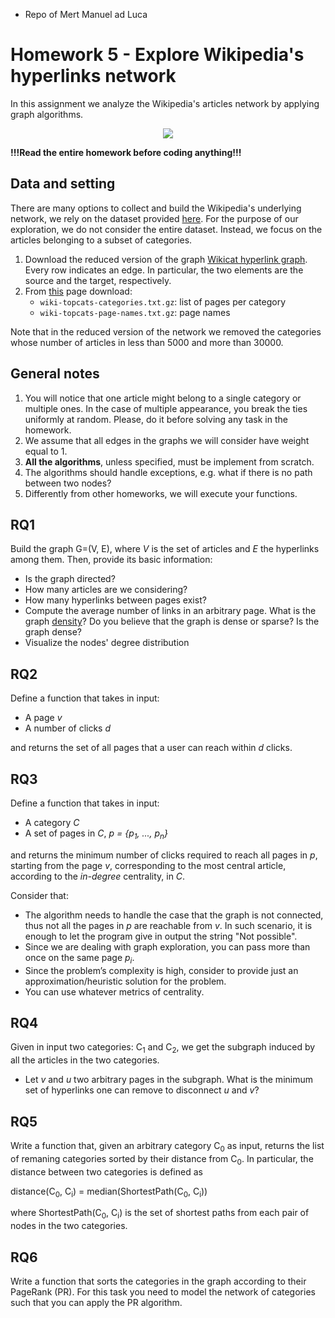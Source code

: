 - Repo of Mert Manuel ad Luca

# Homework 5 - Explore Wikipedia's hyperlinks network

In this assignment we analyze the Wikipedia's articles network by applying graph algorithms.


<div style="text-align:center"><img src ="https://cryptobriefing.com/wp-content/uploads/2018/04/Wikipedia-and-Request-Network-enable-donors-to-donate-in-cryptocurrency.jpg" /></div>


**!!!Read the entire homework before coding anything!!!**

## Data and setting
There are many options to collect and build the Wikipedia's underlying network, we rely on the dataset provided [here](https://snap.stanford.edu/data/wiki-topcats.html). For the purpose of our exploration, we do not consider the entire dataset. Instead, we focus on the articles belonging to a subset of categories. 


1.  Download the reduced version of the graph [Wikicat hyperlink graph](https://drive.google.com/file/d/1QVt0aMOFvLjOEm5eKeCxBQUwIU30_NIh/view?usp=sharing). Every row indicates an edge. In particular, the two elements are the source and the target, respectively.
2.  From [this](https://snap.stanford.edu/data/wiki-topcats.html) page download:
	-  `wiki-topcats-categories.txt.gz`: list of pages per category
	-  `wiki-topcats-page-names.txt.gz`: page names


Note that in the reduced version of the network we removed the categories whose number of articles in less than 5000 and more than 30000.

## General notes

1. You will notice that one article might belong to a single category or multiple ones. In the case of multiple appearance, you break the ties uniformly at random. Please, do it before solving any task in the homework.
2. We assume that all edges in the graphs we will consider have weight equal to 1.
2. __All the algorithms__, unless specified, must be implement from scratch.
3. The algorithms should handle exceptions, e.g. what if there is no path between two nodes?
4. Differently from other homeworks, we will execute your functions.


## RQ1 

Build the graph G=(V, E), where *V* is the set of articles and *E* the hyperlinks among them. Then, provide its basic information:
 
- Is the graph directed?
- How many articles are we considering?
- How many hyperlinks between pages exist?
- Compute the average number of links in an arbitrary page. What is the graph [density](https://en.wikipedia.org/wiki/Dense_graph)? Do you believe that the graph is dense or sparse? Is the graph dense?
- Visualize the nodes' degree distribution

## RQ2

Define a function that takes in input:
- A page _v_
- A number of clicks _d_

and returns the set of all pages that a user can reach within _d_ clicks. 

## RQ3

Define a function that takes in input:

- A category _C_
- A set of pages in _C_, _p = {p<sub>1</sub>, ..., p<sub>n</sub>}_

and returns the minimum number of clicks required to reach all pages in _p_, starting from the page _v_, corresponding to the most central article, according to the _in-degree_ centrality, in _C_.

Consider that:
- The algorithm needs to handle the case that the graph is not connected, thus not all the pages in _p_ are reachable from _v_. In such scenario, it is enough to let the program give in output the string "Not possible".
- Since we are dealing with graph exploration, you can pass more than once on the same page _p<sub>i</sub>_.
- Since the problem’s complexity is high, consider to provide just an approximation/heuristic solution for the problem. 
- You can use whatever metrics of centrality.


## RQ4

Given in input two categories: C<sub>1</sub> and C<sub>2</sub>, we get the subgraph induced by all the articles in the two categories. 

- Let _v_ and _u_ two arbitrary pages in the subgraph. What is the minimum set of hyperlinks one can remove to disconnect _u_ and _v_?


## RQ5

Write a function that, given an arbitrary category C<sub>0</sub> as input, returns the list of remaning categories sorted by their distance from C<sub>0</sub>. In particular, the distance between two categories is defined as 

distance(C<sub>0</sub>, C<sub>i</sub>) = median(ShortestPath(C<sub>0</sub>, C<sub>i</sub>))

where ShortestPath(C<sub>0</sub>, C<sub>i</sub>) is the set of shortest paths from each pair of nodes in the two categories.


## RQ6

Write a function that sorts the categories in the graph according to their PageRank (PR). For this task you need to model the network of categories such that you can apply the PR algorithm.


